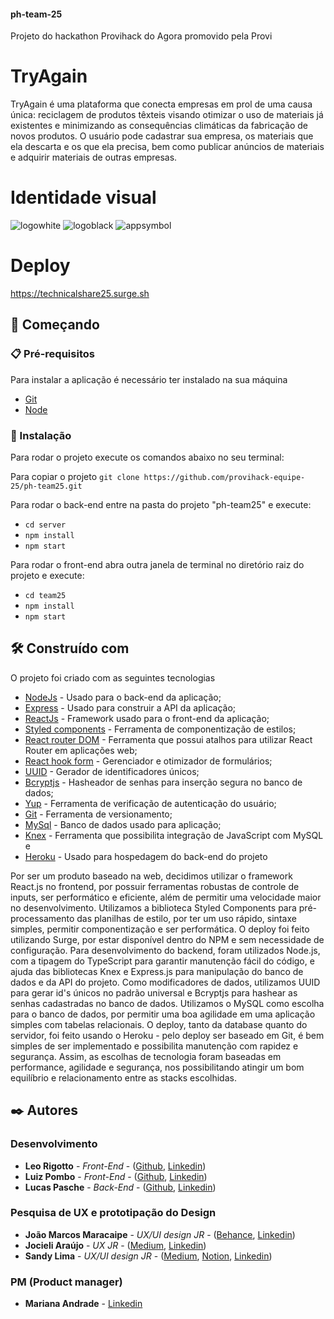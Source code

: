 #### ph-team-25

Projeto do hackathon Provihack do Agora promovido pela Provi

# TryAgain

TryAgain é uma plataforma que conecta empresas em prol de uma causa única: reciclagem de produtos têxteis visando otimizar o uso de materiais já existentes e minimizando as consequências climáticas da fabricação de novos produtos. 
O usuário pode cadastrar sua empresa, os materiais que ela descarta e os que ela precisa, bem como publicar anúncios de materiais e adquirir materiais de outras empresas.  

# Identidade visual

![logowhite](https://user-images.githubusercontent.com/90166189/166166449-0590aa1f-7f15-4877-8235-c81f9d54969c.png)
![logoblack](https://user-images.githubusercontent.com/90166189/166166487-b901d8b2-a015-4a20-8a2a-f0b5fae32190.png)
![appsymbol](https://user-images.githubusercontent.com/90166189/166166494-dd319357-e2f0-4b09-bca6-eeebed3a1481.png)


# Deploy

https://technicalshare25.surge.sh

## 🚀 Começando

### 📋 Pré-requisitos

Para instalar a aplicação é necessário ter instalado na sua máquina

* [Git](https://git-scm.com/)
* [Node](https://nodejs.org/en/)

### 🔧 Instalação

Para rodar o projeto execute os comandos abaixo no seu terminal:

Para copiar o projeto 
`git clone https://github.com/provihack-equipe-25/ph-team25.git`

Para rodar o back-end entre na pasta do projeto "ph-team25" e execute:

* `cd server`
* `npm install`
* `npm start`

Para rodar o front-end abra outra janela de terminal no diretório raiz do projeto e execute:

* `cd team25`
* `npm install`
* `npm start` 

## 🛠️ Construído com

O projeto foi criado com as seguintes tecnologias

* [NodeJs](https://nodejs.org/en/) - Usado para o back-end da aplicação;
* [Express](https://expressjs.com/) - Usado para construir a API da aplicação;
* [ReactJs](https://pt-br.reactjs.org) - Framework usado para o front-end da aplicação;
* [Styled components](https://styled-components.com/) - Ferramenta de componentização de estilos;
* [React router DOM](https://www.npmjs.com/package/react-router-dom) - Ferramenta que possui atalhos para utilizar React Router em aplicações web;
* [React hook form](https://react-hook-form.com/) - Gerenciador e otimizador de formulários;
* [UUID](https://www.npmjs.com/package/uuid) - Gerador de identificadores únicos;
* [Bcryptjs](https://www.npmjs.com/package/bcrypt) - Hasheador de senhas para inserção segura no banco de dados;
* [Yup](https://www.npmjs.com/package/yup) - Ferramenta de verificação de autenticação do usuário;
* [Git](https://git-scm.com/) - Ferramenta de versionamento;
* [MySql](https://www.mysql.com) - Banco de dados usado para aplicação;
* [Knex](http://knexjs.org/) - Ferramenta que possibilita integração de JavaScript com MySQL e
* [Heroku](https://www.heroku.com) - Usado para hospedagem do back-end do projeto

Por ser um produto baseado na web, decidimos utilizar o framework React.js no frontend, por possuir ferramentas robustas de controle de inputs, ser performático e eficiente, além de permitir uma velocidade maior no desenvolvimento. Utilizamos a biblioteca Styled Components para pré-processamento das planilhas de estilo, por ter um uso rápido, sintaxe simples, permitir componentização e ser performática. O deploy foi feito utilizando Surge, por estar disponível dentro do NPM e sem necessidade de configuração.
Para desenvolvimento do backend, foram utilizados Node.js, com a tipagem do TypeScript para garantir manutenção fácil do código, e ajuda das bibliotecas Knex e Express.js para manipulação do banco de dados e da API do projeto. Como modificadores de dados, utilizamos UUID para gerar id's únicos no padrão universal e Bcryptjs para hashear as senhas cadastradas no banco de dados. Utilizamos o MySQL como escolha para o banco de dados, por permitir uma boa agilidade em uma aplicação simples com tabelas relacionais. O deploy, tanto da database quanto do servidor, foi feito usando o Heroku - pelo deploy ser baseado em Git, é bem simples de ser implementado e possibilita manutenção com rapidez e segurança.
Assim, as escolhas de tecnologia foram baseadas em performance, agilidade e segurança, nos possibilitando atingir um bom equilíbrio e relacionamento entre as stacks escolhidas.
 
## ✒️ Autores

### Desenvolvimento
* **Leo Rigotto** - *Front-End* - ([Github](www.github.com/larrygotto), [Linkedin](https://www.linkedin.com/in/leorigotto/))
* **Luiz Pombo** - *Front-End* - ([Github](https://github.com/LuizPombo), [Linkedin](https://www.linkedin.com/in/luiz-pombo/))
* **Lucas Pasche** - *Back-End* - ([Github](https://github.com/llpasche), [Linkedin](https://www.linkedin.com/in/lucas-pasche/))

### Pesquisa de UX e prototipação do Design
* **João Marcos Maracaipe** - *UX/UI design JR* - ([Behance](behance.net/jmaracaipe), [Linkedin](https://www.linkedin.com/in/jmaracaipe/))
* **Jocieli Araújo** - *UX JR* - ([Medium](https://medium.com/@jocieli.arasilva/vigia-grana-aprimorando-a-gest%C3%A3o-financeira-pessoal-dc2f2c7c70c2), [Linkedin](https://www.linkedin.com/in/jocieli-ara%C3%BAjo-329a7628/))
* **Sandy Lima** - *UX/UI design JR* - ([Medium](https://medium.com/@sandylimas), [Notion](https://sandylima.notion.site/Bem-vind-a420320ee7c74abdaeb76e2019db9b2d), [Linkedin](https://www.linkedin.com/in/sandylima/))

### PM (Product manager)
* **Mariana Andrade** - [Linkedin](https://www.linkedin.com/in/marianaandraderj/)
